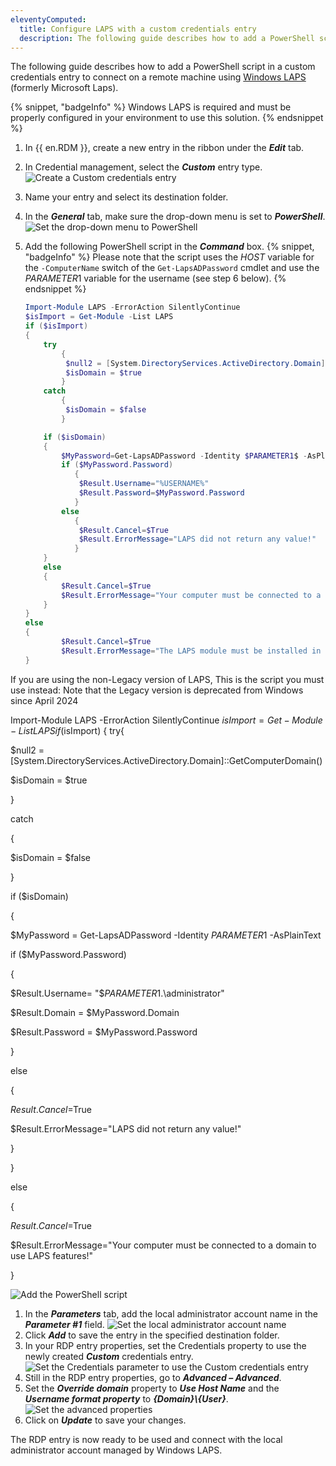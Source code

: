 ```yaml
---
eleventyComputed:
  title: Configure LAPS with a custom credentials entry
  description: The following guide describes how to add a PowerShell script in a custom credentials entry to connect on a remote machine using Windows LAPS.
---
```

The following guide describes how to add a PowerShell script in a custom credentials entry to connect on a remote machine using [Windows LAPS](https://learn.microsoft.com/en-us/windows-server/identity/laps/laps-overview) (formerly Microsoft Laps).

{% snippet, "badgeInfo" %}
Windows LAPS is required and must be properly configured in your environment to use this solution.
{% endsnippet %}

1. In {{ en.RDM }}, create a new entry in the ribbon under the ***Edit*** tab.
1. In Credential management, select the ***Custom*** entry type.
![Create a Custom credentials entry](https://cdnweb.devolutions.net/docs/docs_en_kb_KB2334.png)
1. Name your entry and select its destination folder.
1. In the ***General*** tab, make sure the drop-down menu is set to ***PowerShell***.
![Set the drop-down menu to PowerShell](https://cdnweb.devolutions.net/docs/docs_en_kb_KB2335.png)
1. Add the following PowerShell script in the ***Command*** box.
   {% snippet, "badgeInfo" %}
   Please note that the script uses the $HOST$ variable for the `-ComputerName` switch of the `Get-LapsADPassword` cmdlet and use the $PARAMETER1$ variable for the username (see step 6 below).
   {% endsnippet %}

   ```powershell
   Import-Module LAPS -ErrorAction SilentlyContinue
   $isImport = Get-Module -List LAPS
   if ($isImport)
   {
       try
           {
            $null2 = [System.DirectoryServices.ActiveDirectory.Domain]::GetComputerDomain()
            $isDomain = $true
           }
       catch
           {
            $isDomain = $false
           }

       if ($isDomain)
       {
           $MyPassword=Get-LapsADPassword -Identity $PARAMETER1$ -AsPlainText
           if ($MyPassword.Password)
              {
               $Result.Username="%USERNAME%"
               $Result.Password=$MyPassword.Password
              }
           else
              {
               $Result.Cancel=$True
               $Result.ErrorMessage="LAPS did not return any value!"
              }
       }
       else
       {
           $Result.Cancel=$True
           $Result.ErrorMessage="Your computer must be connected to a domain to use LAPS features!"
       }
   }
   else
   {
           $Result.Cancel=$True
           $Result.ErrorMessage="The LAPS module must be installed in this architecture!"
   }
   ```


If you are using the non-Legacy version of LAPS, This is the script you must use instead:
Note that the Legacy version is deprecated from Windows since April 2024


Import-Module LAPS -ErrorAction SilentlyContinue
   $isImport = Get-Module -List LAPS
   if ($isImport)
   {
   try{        

$null2 = [System.DirectoryServices.ActiveDirectory.Domain]::GetComputerDomain()

$isDomain = $true

}

catch

{

$isDomain = $false

}

if ($isDomain)

{

$MyPassword = Get-LapsADPassword -Identity $PARAMETER1$ -AsPlainText

if ($MyPassword.Password)

{

$Result.Username= "$$PARAMETER1$.\administrator"

$Result.Domain = $MyPassword.Domain

$Result.Password = $MyPassword.Password

}

else

{

$Result.Cancel=$True

$Result.ErrorMessage="LAPS did not return any value!"

}

}

else

{

$Result.Cancel=$True

$Result.ErrorMessage="Your computer must be connected to a domain to use LAPS features!"

}

   ![Add the PowerShell script](https://cdnweb.devolutions.net/docs/docs_en_kb_KB2336.png)
1. In the ***Parameters*** tab, add the local administrator account name in the ***Parameter #1*** field.
![Set the local administrator account name](https://cdnweb.devolutions.net/docs/docs_en_kb_KB2337.png)
1. Click ***Add*** to save the entry in the specified destination folder.
1. In your RDP entry properties, set the Credentials property to use the newly created ***Custom*** credentials entry.
![Set the Credentials parameter to use the Custom credentials entry](https://cdnweb.devolutions.net/docs/docs_en_kb_KB2338.png)
1. Still in the RDP entry properties, go to ***Advanced – Advanced***.
1. Set the ***Override domain*** property to ***Use Host Name*** and the ***Username format property*** to ***{Domain}\\{User}***.
![Set the advanced properties](https://cdnweb.devolutions.net/docs/docs_en_kb_KB2339.png)
1. Click on ***Update*** to save your changes.

The RDP entry is now ready to be used and connect with the local administrator account managed by Windows LAPS.
